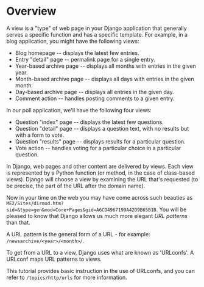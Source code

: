 # Overview

A view is a "type" of web page in your Django application that generally serves a specific function and has a specific template. For example, in a blog application, you might have the following views:

- Blog homepage -- displays the latest few entries.
- Entry "detail" page -- permalink page for a single entry.
- Year-based archive page -- displays all months with entries in the given year.
- Month-based archive page -- displays all days with entries in the given month.
- Day-based archive page -- displays all entries in the given day.
- Comment action -- handles posting comments to a given entry.

In our poll application, we'll have the following four views:

- Question "index" page -- displays the latest few questions.
- Question "detail" page -- displays a question text, with no results but with a form to vote.
- Question "results" page -- displays results for a particular question.
- Vote action -- handles voting for a particular choice in a particular question.

In Django, web pages and other content are delivered by views. Each view is represented by a Python function (or method, in the case of class-based views). Django will choose a view by examining the URL that's requested (to be precise, the part of the URL after the domain name).

Now in your time on the web you may have come across such beauties as `ME2/Sites/dirmod.htm?sid=&type=gen&mod=Core+Pages&gid=A6CD4967199A42D9B65B1B`. You will be pleased to know that Django allows us much more elegant _URL patterns_ than that.

A URL pattern is the general form of a URL - for example: `/newsarchive/<year>/<month>/`.

To get from a URL to a view, Django uses what are known as 'URLconfs'. A URLconf maps URL patterns to views.

This tutorial provides basic instruction in the use of URLconfs, and you can refer to `/topics/http/urls` for more information.
